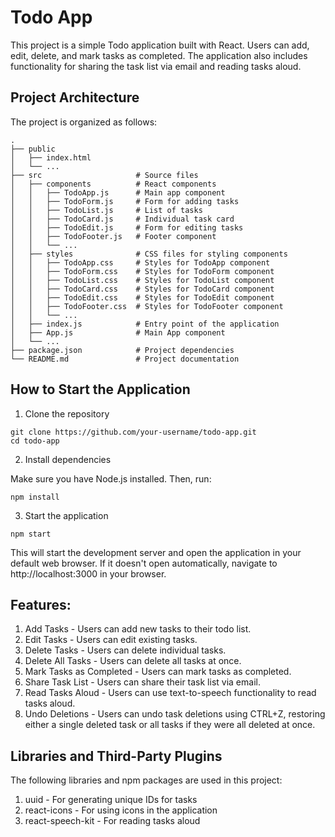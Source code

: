 # Todo App

This project is a simple Todo application built with React. Users can add, edit, delete, and mark tasks as completed. The application also includes functionality for sharing the task list via email and reading tasks aloud.

## Project Architecture

The project is organized as follows:
```
.
├── public                  
│   ├── index.html
│   └── ...
├── src                     # Source files
│   ├── components          # React components
│   │   ├── TodoApp.js      # Main app component
│   │   ├── TodoForm.js     # Form for adding tasks
│   │   ├── TodoList.js     # List of tasks
│   │   ├── TodoCard.js     # Individual task card
│   │   ├── TodoEdit.js     # Form for editing tasks
│   │   ├── TodoFooter.js   # Footer component
│   │   └── ...
│   ├── styles              # CSS files for styling components
│   │   ├── TodoApp.css     # Styles for TodoApp component
│   │   ├── TodoForm.css    # Styles for TodoForm component
│   │   ├── TodoList.css    # Styles for TodoList component
│   │   ├── TodoCard.css    # Styles for TodoCard component
│   │   ├── TodoEdit.css    # Styles for TodoEdit component
│   │   ├── TodoFooter.css  # Styles for TodoFooter component
│   │   └── ...
│   ├── index.js            # Entry point of the application
│   ├── App.js              # Main App component
│   └── ...
├── package.json            # Project dependencies
└── README.md               # Project documentation
```

## How to Start the Application

1) Clone the repository
```
git clone https://github.com/your-username/todo-app.git
cd todo-app
```
2) Install dependencies

Make sure you have Node.js installed. Then, run:
```
npm install
```
3) Start the application
```
npm start
```
This will start the development server and open the application in your default web browser. If it doesn't open automatically, navigate to http://localhost:3000 in your browser.

## Features:

1) Add Tasks - Users can add new tasks to their todo list.
2) Edit Tasks - Users can edit existing tasks.
3) Delete Tasks - Users can delete individual tasks.
4) Delete All Tasks - Users can delete all tasks at once.
5) Mark Tasks as Completed - Users can mark tasks as completed.
6) Share Task List - Users can share their task list via email.
7) Read Tasks Aloud - Users can use text-to-speech functionality to read tasks aloud.
8) Undo Deletions - Users can undo task deletions using CTRL+Z, restoring either a single deleted task or all tasks if they were all deleted at once.

## Libraries and Third-Party Plugins

The following libraries and npm packages are used in this project:

1) uuid - For generating unique IDs for tasks
2) react-icons - For using icons in the application
3) react-speech-kit - For reading tasks aloud

